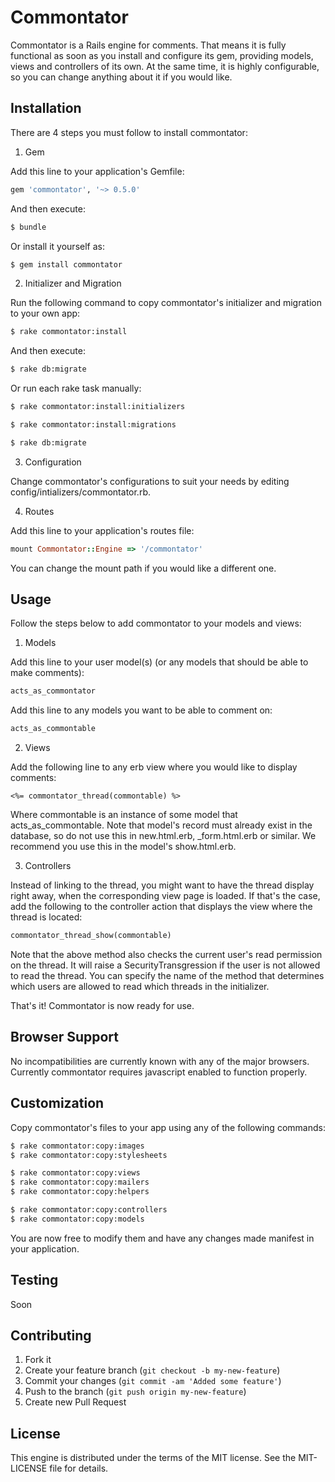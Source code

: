 # Commontator

Commontator is a Rails engine for comments.
That means it is fully functional as soon as you install and configure its gem, providing models, views and controllers of its own.
At the same time, it is highly configurable, so you can change anything about it if you would like.

## Installation

There are 4 steps you must follow to install commontator:

1. Gem

  Add this line to your application's Gemfile:

  ```ruby
  gem 'commontator', '~> 0.5.0'
  ```

  And then execute:

  ```sh
  $ bundle
  ```

  Or install it yourself as:

  ```sh
  $ gem install commontator
  ```

2. Initializer and Migration

  Run the following command to copy commontator's initializer and migration to your own app:

  ```sh
  $ rake commontator:install
  ```

  And then execute:

  ```sh
  $ rake db:migrate
  ```

  Or run each rake task manually:

  ```sh
  $ rake commontator:install:initializers

  $ rake commontator:install:migrations

  $ rake db:migrate
  ```

3. Configuration

  Change commontator's configurations to suit your needs by editing config/intializers/commontator.rb.

4. Routes

  Add this line to your application's routes file:

  ```ruby
  mount Commontator::Engine => '/commontator'
  ```

  You can change the mount path if you would like a different one.

## Usage

Follow the steps below to add commontator to your models and views:

1. Models

  Add this line to your user model(s) (or any models that should be able to make comments):

  ```ruby
  acts_as_commontator
  ```
    
  Add this line to any models you want to be able to comment on:

  ```ruby
  acts_as_commontable
  ```
    
2. Views

  Add the following line to any erb view where you would like to display comments:

  ```erb
  <%= commontator_thread(commontable) %>
  ```

  Where commontable is an instance of some model that acts_as_commontable.
  Note that model's record must already exist in the database, so do not use this in new.html.erb, _form.html.erb or similar.
  We recommend you use this in the model's show.html.erb.

3. Controllers

  Instead of linking to the thread, you might want to have the thread display right away, when the corresponding view page is loaded.
  If that's the case, add the following to the controller action that displays the view where the thread is located:
  
  ```ruby
  commontator_thread_show(commontable)
  ```

  Note that the above method also checks the current user's read permission on the thread.
  It will raise a SecurityTransgression if the user is not allowed to read the thread.
  You can specify the name of the method that determines which users are allowed to read which threads in the initializer.

That's it! Commontator is now ready for use.

## Browser Support

No incompatibilities are currently known with any of the major browsers.
Currently commontator requires javascript enabled to function properly.

## Customization

Copy commontator's files to your app using any of the following commands:

```sh
$ rake commontator:copy:images
$ rake commontator:copy:stylesheets

$ rake commontator:copy:views
$ rake commontator:copy:mailers
$ rake commontator:copy:helpers

$ rake commontator:copy:controllers
$ rake commontator:copy:models
```

You are now free to modify them and have any changes made manifest in your application.

## Testing

Soon

## Contributing

1. Fork it
2. Create your feature branch (`git checkout -b my-new-feature`)
3. Commit your changes (`git commit -am 'Added some feature'`)
4. Push to the branch (`git push origin my-new-feature`)
5. Create new Pull Request

## License

This engine is distributed under the terms of the MIT license.
See the MIT-LICENSE file for details.
